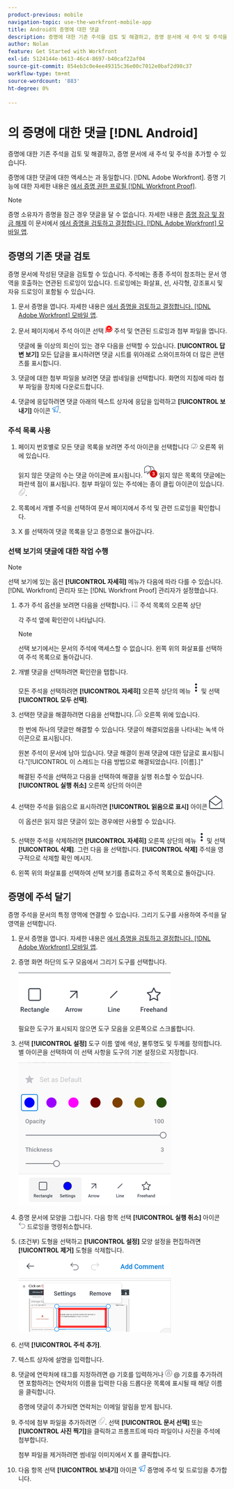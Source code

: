 ```yaml
---
product-previous: mobile
navigation-topic: use-the-workfront-mobile-app
title: Android의 증명에 대한 댓글
description: 증명에 대한 기존 주석을 검토 및 해결하고, 증명 문서에 새 주석 및 주석을 추가할 수 있습니다.
author: Nolan
feature: Get Started with Workfront
exl-id: 5124144e-b613-46c4-8697-b40caf22af04
source-git-commit: 854eb3c0e4ee49315c36e00c7012e0baf2d98c37
workflow-type: tm+mt
source-wordcount: '883'
ht-degree: 0%

---
```


# 의 증명에 대한 댓글 [!DNL Android]

증명에 대한 기존 주석을 검토 및 해결하고, 증명 문서에 새 주석 및 주석을 추가할 수 있습니다.

증명에 대한 댓글에 대한 액세스는 과 동일합니다. [!DNL Adobe Workfront]. 증명 기능에 대한 자세한 내용은 [에서 증명 권한 프로필 [!DNL Workfront Proof]](../../../workfront-proof/wp-acct-admin/account-settings/proof-perm-profiles-in-wp.md).

>[!NOTE]
>
>증명 소유자가 증명을 잠근 경우 댓글을 달 수 없습니다. 자세한 내용은 [증명 잠금 및 잠금 해제](../../../workfront-basics/mobile-apps/using-the-workfront-mobile-app/work-with-proofs-in-mobile-app.md#lock) 이 문서에서 [에서 증명을 검토하고 결정합니다. [!DNL Adobe Workfront] 모바일 앱](../../../workfront-basics/mobile-apps/using-the-workfront-mobile-app/work-with-proofs-in-mobile-app.md).

## 증명의 기존 댓글 검토

증명 문서에 작성된 댓글을 검토할 수 있습니다. 주석에는 종종 주석이 참조하는 문서 영역을 호출하는 연관된 드로잉이 있습니다. 드로잉에는 화살표, 선, 사각형, 강조표시 및 자유 드로잉이 포함될 수 있습니다.

1. 문서 증명을 엽니다. 자세한 내용은 [에서 증명을 검토하고 결정합니다. [!DNL Adobe Workfront] 모바일 앱](../../../workfront-basics/mobile-apps/using-the-workfront-mobile-app/work-with-proofs-in-mobile-app.md).
1. 문서 페이지에서 주석 아이콘 선택 ![문서의 주석 아이콘](assets/mobile-comment-icon-on-proofdoc-30x34.png) 주석 및 연관된 드로잉과 첨부 파일을 엽니다.

   댓글에 둘 이상의 회신이 있는 경우 다음을 선택할 수 있습니다. **[!UICONTROL 답변 보기]** 모든 답글을 표시하려면 댓글 시트를 위아래로 스와이프하여 더 많은 콘텐츠를 표시합니다.

1. 댓글에 대한 첨부 파일을 보려면 댓글 썸네일을 선택합니다. 화면의 지침에 따라 첨부 파일을 장치에 다운로드합니다.
1. 댓글에 응답하려면 댓글 아래의 텍스트 상자에 응답을 입력하고 **[!UICONTROL 보내기]** 아이콘 ![전송 아이콘](assets/mobile-send-icon-25x26.png).

### 주석 목록 사용

1. 페이지 번호별로 모든 댓글 목록을 보려면 주석 아이콘을 선택합니다 ![댓글 아이콘](assets/mobile-comment-icon-30x25.png) 오른쪽 위에 있습니다.

   읽지 않은 댓글의 수는 댓글 아이콘에 표시됩니다. ![읽지 않은 댓글 수](assets/mobile-unread-comments-icon-30x27.png) 읽지 않은 목록의 댓글에는 파란색 점이 표시됩니다. 첨부 파일이 있는 주석에는 종이 클립 아이콘이 있습니다. ![[!UICONTROL 첨부 파일] 아이콘](assets/mobile-paper-clip-icon.png).

1. 목록에서 개별 주석을 선택하여 문서 페이지에서 주석 및 관련 드로잉을 확인합니다.
1. X 를 선택하여 댓글 목록을 닫고 증명으로 돌아갑니다.

### 선택 보기의 댓글에 대한 작업 수행

>[!NOTE]
>
>선택 보기에 있는 옵션 **[!UICONTROL 자세히]** 메뉴가 다음에 따라 다를 수 있습니다. [!DNL Workfront] 관리자 또는 [!DNL Workfront Proof] 관리자가 설정했습니다.

1. 추가 주석 옵션을 보려면 다음을 선택합니다. ![[!UICONTROL 댓글 목록] 아이콘](assets/mobile-listofcommentsicon-30x27.png) 주석 목록의 오른쪽 상단

   각 주석 옆에 확인란이 나타납니다.

   >[!NOTE]
   >
   >선택 보기에서는 문서의 주석에 액세스할 수 없습니다. 왼쪽 위의 화살표를 선택하여 주석 목록으로 돌아갑니다.

1. 개별 댓글을 선택하려면 확인란을 탭합니다.

   모든 주석을 선택하려면 **[!UICONTROL 자세히]** 오른쪽 상단의 메뉴 ![기타 메뉴](assets/mobile-verticalmoremenu-20x33.png) 및 선택 **[!UICONTROL 모두 선택]**.

1. 선택한 댓글을 해결하려면 다음을 선택합니다. ![[!UICONTROL 댓글 확인] 아이콘](assets/mobile-resolvecomment-icon-30x30.png) 오른쪽 위에 있습니다.

   한 번에 하나의 댓글만 해결할 수 있습니다. 댓글이 해결되었음을 나타내는 녹색 아이콘으로 표시됩니다.

   원본 주석이 문서에 남아 있습니다. 댓글 해결이 원래 댓글에 대한 답글로 표시됩니다.&quot;[!UICONTROL 이 스레드는 다음 방법으로 해결되었습니다. [이름].]&quot;

   해결된 주석을 선택하고 다음을 선택하여 해결을 실행 취소할 수 있습니다. **[!UICONTROL 실행 취소]** 오른쪽 상단의 아이콘

1. 선택한 주석을 읽음으로 표시하려면 **[!UICONTROL 읽음으로 표시]** 아이콘 ![읽음으로 표시](assets/mobile-markread-icon-30x31.png).

   이 옵션은 읽지 않은 댓글이 있는 경우에만 사용할 수 있습니다.

1. 선택한 주석을 삭제하려면 **[!UICONTROL 자세히]** 오른쪽 상단의 메뉴 ![기타 메뉴](assets/mobile-verticalmoremenu-20x33.png) 및 선택 **[!UICONTROL 삭제]**. 그런 다음 을 선택합니다. **[!UICONTROL 삭제]** 주석을 영구적으로 삭제할 확인 메시지.
1. 왼쪽 위의 화살표를 선택하여 선택 보기를 종료하고 주석 목록으로 돌아갑니다.

## 증명에 주석 달기

증명 주석을 문서의 특정 영역에 연결할 수 있습니다. 그리기 도구를 사용하여 주석을 달 영역을 선택합니다.

1. 문서 증명을 엽니다. 자세한 내용은 [에서 증명을 검토하고 결정합니다. [!DNL Adobe Workfront] 모바일 앱](../../../workfront-basics/mobile-apps/using-the-workfront-mobile-app/work-with-proofs-in-mobile-app.md).
1. 증명 화면 하단의 도구 모음에서 그리기 도구를 선택합니다.

   ![증명 주석 도구 모음](assets/android-proof-comment-toolbar-350x102.png)

   필요한 도구가 표시되지 않으면 도구 모음을 오른쪽으로 스크롤합니다.

1. 선택 **[!UICONTROL 설정]** 도구 이름 옆에 색상, 불투명도 및 두께를 정의합니다. 별 아이콘을 선택하여 이 선택 사항을 도구의 기본 설정으로 지정합니다.

   ![그리기 도구 설정](assets/android-drawingtoolsettings-350x328.png)

1. 증명 문서에 모양을 그립니다. 다음 항목 선택 **[!UICONTROL 실행 취소]** 아이콘 ![실행 취소](assets/android-undo-icon-30x31.png) 드로잉을 명령취소합니다.
1. (조건부) 도형을 선택하고 **[!UICONTROL 설정]** 모양 설정을 편집하려면 **[!UICONTROL 제거]** 도형을 삭제합니다.

   ![드로잉 메뉴](assets/android-drawing-settingsremove-350x166.png)

1. 선택 **[!UICONTROL 주석 추가]**.
1. 텍스트 상자에 설명을 입력합니다.
1. 댓글에 연락처에 태그를 지정하려면 @ 기호를 입력하거나 ![[!UICONTROL 연락처 태그 지정]](assets/mobile-tag-user-icon.png) @ 기호를 추가하려면 포함하려는 연락처의 이름을 입력한 다음 드롭다운 목록에 표시될 때 해당 이름을 클릭합니다.

   증명에 댓글이 추가되면 연락처는 이메일 알림을 받게 됩니다.

1. 주석에 첨부 파일을 추가하려면 ![[!UICONTROL 첨부 파일] 아이콘](assets/mobile-paper-clip-icon.png). 선택 **[!UICONTROL 문서 선택]** 또는 **[!UICONTROL 사진 찍기]**&#x200B;을 클릭하고 프롬프트에 따라 파일이나 사진을 주석에 첨부합니다.

   첨부 파일을 제거하려면 썸네일 이미지에서 X 를 클릭합니다.

1. 다음 항목 선택 **[!UICONTROL 보내기]** 아이콘 ![전송 아이콘](assets/mobile-send-icon-25x26.png) 증명에 주석 및 드로잉을 추가합니다.
